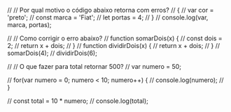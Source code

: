 // // Por qual motivo o código abaixo retorna com erros?
// {
// var cor = 'preto';
// const marca = 'Fiat';
// let portas = 4;
// }
// console.log(var, marca, portas);

// // Como corrigir o erro abaixo?
// function somarDois(x) {
// const dois = 2;
// return x + dois;
// }
// function dividirDois(x) {
// return x + dois;
// }
// somarDois(4);
// dividirDois(6);

// // O que fazer para total retornar 500?
// var numero = 50;

// for(var numero = 0; numero < 10; numero++) {
// console.log(numero);
// }

// const total = 10 \* numero;
// console.log(total);
